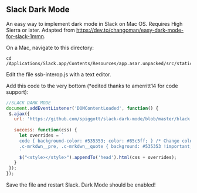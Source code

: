 ## Slack Dark Mode

An easy way to implement dark mode in Slack on Mac OS. Requires High Sierra or later. Adapted from https://dev.to/changoman/easy-dark-mode-for-slack-1mmn.

On a Mac, navigate to this directory:

```
cd /Applications/Slack.app/Contents/Resources/app.asar.unpacked/src/static
```

Edit the file ssb-interop.js with a text editor.

Add this code to the very bottom (*edited thanks to amerritt14 for code support):

```javascript
//SLACK DARK MODE
document.addEventListener('DOMContentLoaded', function() {
 $.ajax({
   url: 'https://github.com/spiggott/slack-dark-mode/blob/master/black.css',
   
   success: function(css) {
     let overrides = `
     code { background-color: #535353; color: #85c5ff; } /* Change color: to whatever font color you want */
     .c-mrkdwn__pre, .c-mrkdwn__quote { background: #535353 !important; background-color: #535353 !important; }
     `
     $("<style></style>").appendTo('head').html(css + overrides);
   }
 });
});
```

Save the file and restart Slack. Dark Mode should be enabled!
